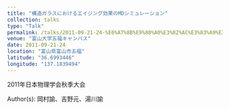 ```yaml
---
title: "構造ガラスにおけるエイジング効果のMDシミュレーション"
collection: talks
type: "Talk"
permalink: /talks/2011-09-21-24-%E6%A7%8B%E9%80%A0%E3%82%AC%E3%83%A9%E3%82%B9%E3%81%AB%E3%81%8A%E3%81%91%E3%82%8B%E3%82%A8%E3%82%A4%E3%82%B8%E3%83%B3%E3%82%B0%E5%8A%B9%E6%9E%9C%E3%81%AEMD%E3%82%B7
venue: "富山大学五福キャンパス"
date: 2011-09-21-24
location: "富山県富山市五福"
latitude: "36.6993446"
longitude: "137.1839494"
---
```


2011年日本物理学会秋季大会

Author(s): 岡村諭、吉野元、湯川諭
